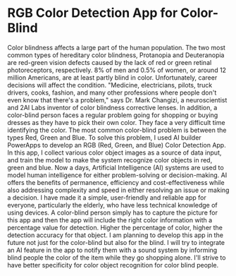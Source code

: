 # RGB Color Detection App for Color-Blind
Color blindness affects a large part of the human population. The two most common types of hereditary color blindness, Protanopia and Deuteranopia are red-green vision defects caused by the lack of red or green retinal photoreceptors, respectively. 8% of men and 0.5% of women, or around 12 million Americans, are at least partly blind in color. Unfortunately, career decisions will affect the condition. "Medicine, electricians, pilots, truck drivers, cooks, fashion, and many other professions where people don't even know that there's a problem," says Dr. Mark Changizi, a neuroscientist and 2AI Labs inventor of color blindness corrective lenses. In addition, a color-blind person faces a regular problem going for shopping or buying dresses as they have to pick their own color. They face a very difficult time identifying the color. The most common color-blind problem is between the types Red, Green and Blue.
To solve this problem, I used AI builder PowerApps to develop an RGB (Red, Green, and Blue) Color Detection App. In this app, I collect various color object images as a source of data input, and train the model to make the system recognize color objects in red, green and blue. Now a days, Artificial Intelligence (AI) systems are used to model human intelligence for either problem-solving or decision-making. AI offers the benefits of permanence, efficiency and cost-effectiveness while also addressing complexity and speed in either resolving an issue or making a decision. I have made it a simple, user-friendly and reliable app for everyone, particularly the elderly, who have less technical knowledge of using devices. A color-blind person simply has to capture the picture for this app and then the app will include the right color information with a percentage value for detection. Higher the percentage of color, higher the detection accuracy for that object. 
I am planning to develop this app in the future not just for the color-blind but also for the blind. I will try to integrate an AI feature in the app to notify them with a sound system by informing blind people the color of the item while they go shopping alone. I'll strive to have better specificity for color object recognition for color blind people.
